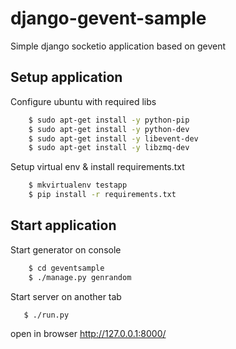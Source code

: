 django-gevent-sample
==================

Simple django socketio application based on gevent


Setup application
-----------------

Configure ubuntu with required libs

```sh
    $ sudo apt-get install -y python-pip
    $ sudo apt-get install -y python-dev
    $ sudo apt-get install -y libevent-dev
    $ sudo apt-get install -y libzmq-dev
```

Setup virtual env & install requirements.txt

```sh
    $ mkvirtualenv testapp
    $ pip install -r requirements.txt
```

Start application
-----------------

Start generator on console

```sh
    $ cd geventsample
    $ ./manage.py genrandom
```

Start server on another tab

```sh
   $ ./run.py
```

open in browser http://127.0.0.1:8000/
